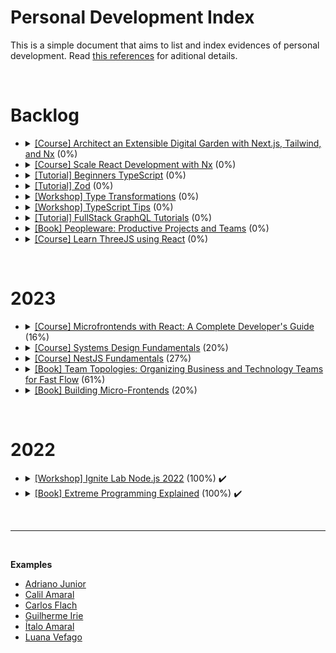 # Personal Development Index

This is a simple document that aims to list and index evidences of personal development. Read [this references](./docs/references.md) for aditional details.

</br>

<h1>Backlog</h1>
<ul>
  <li>
    <details> 
      <summary>
        <a href="https://egghead.io/courses/architect-an-extensible-digital-garden-with-next-js-tailwind-and-nx-53f7628f">[Course] Architect an Extensible Digital Garden with Next.js, Tailwind, and Nx</a> (0%)
      </summary>
      <ul>
        <li>
          Started: 
        </li>
        <li>
          Finished:
        </li>
      </ul>
      </details>
  </li>
  <li>
    <details> 
      <summary>
        <a href="https://egghead.io/courses/scale-react-development-with-nx-4038">[Course] Scale React Development with Nx</a> (0%)
      </summary>
      <ul>
        <li>
          Started: 
        </li>
        <li>
          Finished:
        </li>
      </ul>
      </details>
  </li>
  <li>
    <details> 
      <summary>
        <a href="https://www.totaltypescript.com/tutorials/beginners-typescript">[Tutorial] Beginners TypeScript</a> (0%)
      </summary>
      <ul>
        <li>
          Started: 
        </li>
        <li>
          Finished:
        </li>
      </ul>
      </details>
  </li>
  <li>
    <details> 
      <summary>
        <a href="https://www.totaltypescript.com/tutorials/zod">[Tutorial] Zod</a> (0%)
      </summary>
      <ul>
        <li>
          Started: 
        </li>
        <li>
          Finished:
        </li>
      </ul>
      </details>
  </li>
  <li>
    <details> 
      <summary>
        <a href="https://www.totaltypescript.com/workshops/type-transformations">[Workshop] Type Transformations</a> (0%)
      </summary>
      <ul>
        <li>
          Started: 
        </li>
        <li>
          Finished:
        </li>
      </ul>
      </details>
  </li>
  <li>
    <details> 
      <summary>
        <a href="https://www.totaltypescript.com/tips">[Workshop] TypeScript Tips</a> (0%)
      </summary>
      <ul>
        <li>
          Started: 
        </li>
        <li>
          Finished:
        </li>
      </ul>
      </details>
  </li>
  <li>
    <details> 
      <summary>
        <a href="https://hasura.io/learn/">[Tutorial] FullStack GraphQL Tutorials</a> (0%)
      </summary>
      <ul>
        <li>
          Started: 
        </li>
        <li>
          Finished:
        </li>
      </ul>
      </details>
  </li>
  <li>
    <details> 
      <summary>
        <a href="https://www.amazon.com.br/Peopleware-Productive-Projects-Tom-DeMarco/dp/0321934113">[Book] Peopleware: Productive Projects and Teams</a> (0%)
      </summary>
      <ul>
        <li>
          Started: 
        </li>
        <li>
          Finished:
        </li>
      </ul>
      </details>
  </li>
  <li>
    <details> 
    <summary>
      <a href="https://github.com/amaralc/learn-threejs-using-react">[Course] Learn ThreeJS using React</a> (0%)
    </summary>
    <ul>
        <li>
          Started: 
        </li>
        <li>
          Finished:
        </li>
      </ul>
    </details>
  </li>
</ul>
</br>

<h1>2023</h1>
<ul>
  <li>
    <details> 
    <summary>
      <a href="https://github.com/amaralc/microfrontends-with-react">[Course] Microfrontends with React: A Complete Developer's Guide</a> (16%)
    </summary>
    <ul>
        <li>
          Started: 2022-11-10
        </li>
        <li>
          Finished:
        </li>
      </ul>
    </details>
  </li>
  <li>
    <details> 
    <summary>
      <a href="https://github.com/amaralc/systems-design-fundamentals-notes">[Course] Systems Design Fundamentals</a> (20%)
    </summary>
    <ul>
      <li>
        Started: 2022-12-11
      </li>
      <li>
        Finished:
      </li>
    </ul>
    </details>
  </li>
  <li>
    <details> 
      <summary>
        <a href="https://github.com/amaralc/nestjs-fundamentals">[Course] NestJS Fundamentals</a> (27%)
      </summary>
      <ul>
        <li>
          Started: 2022-11-26
        </li>
        <li>
          Finished:
        </li>
      </ul>
    </details>
  </li>
  <li>
    <details> 
    <summary>
      <a href="https://docs.google.com/document/d/1-61PDnyvwtDovGyJWh2ZxFKRffzUxFheF41_2WTMWpU/edit?usp=share_link">[Book] Team Topologies: Organizing Business and Technology Teams for Fast Flow</a> (61%)
    </summary>
    <ul>
      <li>
        Started: 2022-11-02
      </li>
      <li>
        Finished:
      </li>
    </ul>
    </details>
  </li>
   <li>
    <details> 
    <summary>
      <a href="https://docs.google.com/document/d/1Lhxslykqxw0it2yzYy-AELPS-VwzoMoi69FlQB11UXc/edit?usp=share_link">[Book] Building Micro-Frontends</a> (20%)
    </summary>
    <ul>
      <li>
        Started: 2022-10-13
      </li>
      <li>
        Finished:
      </li>
    </ul>
    </details>
  </li>
</ul>
</br>

<h1>2022</h1>
<ul>
  <li>
    <details> 
    <summary>
      <a href="https://github.com/amaralc/2022-course-rocketseat-ignite-lab-nodejs">[Workshop] Ignite Lab Node.js 2022</a> (100%) ✔️
    </summary>
    <ul>
      <li>
        Started: 2022-12-13
      </li>
      <li>
        Finished: 2022-12-15
      </li>
    </ul>
    </details>
  </li>
  <li>
    <details> 
    <summary>
      <a href="https://docs.google.com/document/d/11H4p8mdh9XqysuJRMCgnANQ6WLe_93aPJqMJi-tC13E/edit?usp=share_link">[Book] Extreme Programming Explained</a> (100%) ✔️
    </summary>
    <ul>
      <li>
        Started: 2022-02-22
      </li>
      <li>
        Finished: 2022-10-28
      </li>
    </ul>
    </details>
  </li>
</ul>
</br>

<hr/>

</br>

<strong>Examples</strong>

- [Adriano Junior](https://github.com/adrianodev97/personal-development-index)
- [Calil Amaral](https://github.com/amaralc/courses-and-bootcamps)
- [Carlos Flach](https://github.com/carlosaflach/personal-development-index)
- [Guilherme Irie](https://github.com/GuilhermeIrie/personal-development-evolution)
- [Ítalo Amaral](https://github.com/ItaloRAmaral/personal-development-index)
- [Luana Vefago](https://github.com/luanavfg/personal-development-index)
